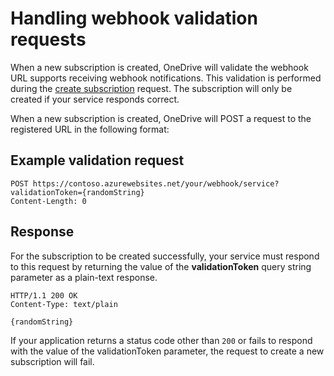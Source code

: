 # Handling webhook validation requests

When a new subscription is created, OneDrive will validate the webhook URL
supports receiving webhook notifications. This validation is performed
during the [create subscription](create-subscription.md) request. The subscription
will only be created if your service responds correct.

When a new subscription is created, OneDrive will POST a request to the
registered URL in the following format:

## Example validation request

```http
POST https://contoso.azurewebsites.net/your/webhook/service?validationToken={randomString}
Content-Length: 0
```

## Response

For the subscription to be created successfully, your service must respond
to this request by returning the value of the **validationToken** query string
parameter as a plain-text response.

```http
HTTP/1.1 200 OK
Content-Type: text/plain

{randomString}
```

If your application returns a status code other than `200` or fails to respond
with the value of the validationToken parameter, the request to create a new
subscription will fail.

<!-- {
  "type": "#page.annotation",
  "description": "Learn how to respond to a webhook validation request.",
  "keywords": "notification,list,subscription,webhook,create,validate,validation",
  "section": "documentation",
  "tocPath": "Webhooks/Validation"
} -->
